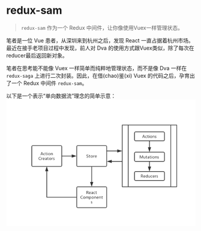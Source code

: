 # redux-sam

> `redux-sam` 作为一个 Redux 中间件，让你像使用Vuex一样管理状态。

笔者是一位 Vue 患者，从深圳来到杭州之后，发现 React 一直占据着杭州市场。最近在接手老项目过程中发现，前人对 Dva 的使用方式跟Vuex类似，除了每次在reducer最后返回新对象。

笔者在思考能不能像 Vuex 一样简单而纯粹地管理状态，而不是像 Dva 一样在 `redux-saga` 上进行二次封装。因此，在借(chao)鉴(xi) Vuex 的代码之后，孕育出了一个 Redux 中间件 `redux-sam`。

以下是一个表示“单向数据流”理念的简单示意：
![redux-sam](../img/redux-sam.png)
